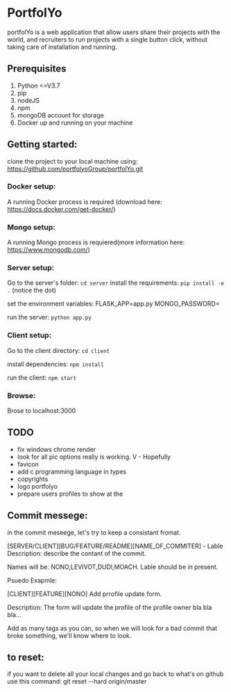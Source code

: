 # PortfolYo
portfolYo is a web application that allow users share their projects with the world, and recruiters to run projects with a single button click, without taking care of installation and running.

## Prerequisites
1. Python <=V3.7
2. pip
3. nodeJS
4. npm
5. mongoDB account for storage
6. Docker up and running on your machine

## Getting started:

clone the project to your local machine using: https://github.com/portfolyoGroup/portfolYo.git

### Docker setup:
A running Docker process is required (download here: https://docs.docker.com/get-docker/)

### Mongo setup:
A running Mongo process is requiered(more information here: https://www.mongodb.com/)

### Server setup:
Go to the server's folder:
`cd server`
install the requirements:
`pip install -e .` (notice the dot)

set the environment variables:
 FLASK_APP=app.py
 MONGO_PASSWORD=<your mongodb password>
 
 run the server:
 `python app.py`
 
### Client setup:
Go to the client directory:
`cd client`

install dependencies:
`npm install`

run the client:
`npm start`

### Browse:
Brose to localhost:3000

 
## TODO

 * fix windows chrome render  
 * look for all pic options really is working. V - Hopefully
 * favicon
 * add c programming language in types
 * copyrights
 * logo portfolyo
 * prepare users profiles to show at the 

## Commit messege:
in the commit meseege, let's try to keep a consistant fromat.


[SERVER/CLIENT][BUG/FEATURE/README][NAME_OF_COMMITER] - Lable
Description: describe the contant of the commit.

Names will be: NONO,LEVIVOT,DUDI,MOACH.
Lable should be in present.

Psuedo Exapmle:


[CLIENT][FEATURE][NONO] Add prrofile update form.

Description: The form will update the profile of the profile owner bla bla bla...


Add as many tags as you can, 
so when we will look for a bad commit that broke something,
we'll know where to look.

## to reset:
if you want to delete all your local changes and go back to what's on github use this command:
 git reset --hard origin/master

